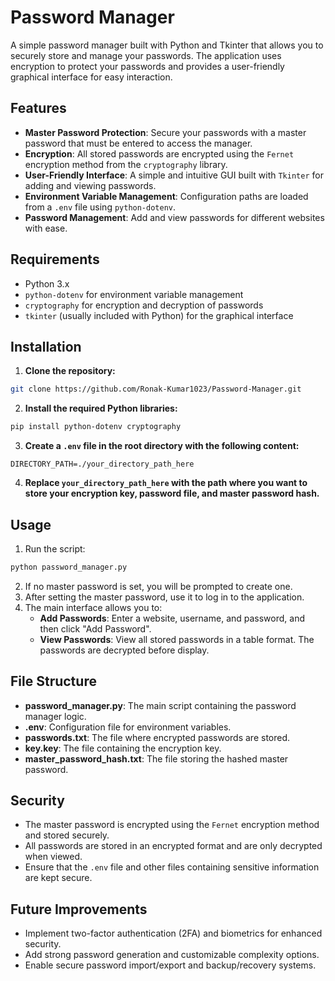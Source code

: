 # Password Manager

A simple password manager built with Python and Tkinter that allows you to securely store and manage your passwords. The application uses encryption to protect your passwords and provides a user-friendly graphical interface for easy interaction.

## Features

- **Master Password Protection**: Secure your passwords with a master password that must be entered to access the manager.
- **Encryption**: All stored passwords are encrypted using the `Fernet` encryption method from the `cryptography` library.
- **User-Friendly Interface**: A simple and intuitive GUI built with `Tkinter` for adding and viewing passwords.
- **Environment Variable Management**: Configuration paths are loaded from a `.env` file using `python-dotenv`.
- **Password Management**: Add and view passwords for different websites with ease.

## Requirements

- Python 3.x
- `python-dotenv` for environment variable management
- `cryptography` for encryption and decryption of passwords
- `tkinter` (usually included with Python) for the graphical interface

## Installation

1. **Clone the repository:**
```bash
git clone https://github.com/Ronak-Kumar1023/Password-Manager.git
```
2. **Install the required Python libraries:**
```bash
pip install python-dotenv cryptography
```
3. **Create a `.env` file in the root directory with the following content:**
```plaintext
DIRECTORY_PATH=./your_directory_path_here
```
4. **Replace `your_directory_path_here` with the path where you want to store your encryption key, password file, and master password hash.**

## Usage

1. Run the script:
```bash
python password_manager.py
```
2. If no master password is set, you will be prompted to create one.
3. After setting the master password, use it to log in to the application.
4. The main interface allows you to:
   - **Add Passwords**: Enter a website, username, and password, and then click "Add Password".
   - **View Passwords**: View all stored passwords in a table format. The passwords are decrypted before display.

## File Structure

- **password_manager.py**: The main script containing the password manager logic.
- **.env**: Configuration file for environment variables.
- **passwords.txt**: The file where encrypted passwords are stored.
- **key.key**: The file containing the encryption key.
- **master_password_hash.txt**: The file storing the hashed master password.

## Security

- The master password is encrypted using the `Fernet` encryption method and stored securely.
- All passwords are stored in an encrypted format and are only decrypted when viewed.
- Ensure that the `.env` file and other files containing sensitive information are kept secure.

## Future Improvements
- Implement two-factor authentication (2FA) and biometrics for enhanced security.
- Add strong password generation and customizable complexity options.
- Enable secure password import/export and backup/recovery systems.
